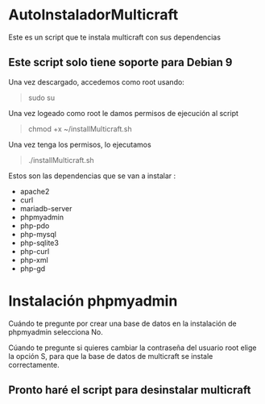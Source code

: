 # AutoInstaladorMulticraft
Este es un script que te instala multicraft con sus dependencias

## Este script solo tiene soporte para Debian 9

Una vez descargado, accedemos como root usando:

> sudo su

Una vez logeado como root le damos permisos de ejecución al script

> chmod +x ~/installMulticraft.sh

Una vez tenga los permisos, lo ejecutamos

> ./installMulticraft.sh

Estos son las dependencias que se van a instalar :

* apache2
* curl
* mariadb-server
* phpmyadmin
* php-pdo
* php-mysql
* php-sqlite3
* php-curl
* php-xml
* php-gd

# Instalación phpmyadmin
Cuándo te pregunte por crear una base de datos en la instalación de phpmyadmin selecciona No.

Cúando te pregunte si quieres cambiar la contraseña del usuario root elige la opción S, para que la base de datos de multicraft se instale correctamente.

## Pronto haré el script para desinstalar multicraft

